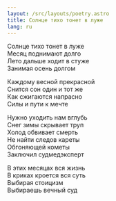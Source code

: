 ```yaml
---
layout: /src/layouts/poetry.astro
title: Солнце тихо тонет в луже
lang: ru
---
```

Солнце тихо тонет в луже  
Месяц поднимают долго  
Лето дальше ходит в стуже  
Занимая осень долгом

Каждому весной прекрасной  
Снится сон один и тот же  
Как сжигаются напрасно  
Силы и пути к мечте

Нужно уходить нам вглубь  
Снег зимы скрывает труп  
Холод обвивает смерть  
Не найти следов кареты  
Обгоняющей кометы  
Заключил судмедэксперт

В этих месяцах вся жизнь  
В криках кроется вся суть  
Выбирая стоицизм  
Выбираешь вечный суд

